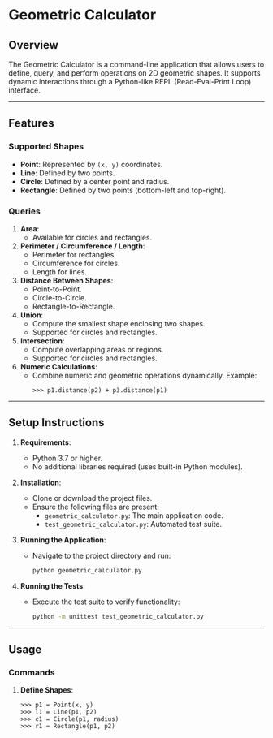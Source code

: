 # Geometric Calculator

## **Overview**
The Geometric Calculator is a command-line application that allows users to define, query, and perform operations on 2D geometric shapes. It supports dynamic interactions through a Python-like REPL (Read-Eval-Print Loop) interface.

---

## **Features**
### Supported Shapes
- **Point**: Represented by `(x, y)` coordinates.
- **Line**: Defined by two points.
- **Circle**: Defined by a center point and radius.
- **Rectangle**: Defined by two points (bottom-left and top-right).

### Queries
1. **Area**:
   - Available for circles and rectangles.
2. **Perimeter / Circumference / Length**:
   - Perimeter for rectangles.
   - Circumference for circles.
   - Length for lines.
3. **Distance Between Shapes**:
   - Point-to-Point.
   - Circle-to-Circle.
   - Rectangle-to-Rectangle.
4. **Union**:
   - Compute the smallest shape enclosing two shapes.
   - Supported for circles and rectangles.
5. **Intersection**:
   - Compute overlapping areas or regions.
   - Supported for circles and rectangles.
6. **Numeric Calculations**:
   - Combine numeric and geometric operations dynamically.
     Example:
     ```plaintext
     >>> p1.distance(p2) + p3.distance(p1)
     ```

---

## **Setup Instructions**
1. **Requirements**:
   - Python 3.7 or higher.
   - No additional libraries required (uses built-in Python modules).

2. **Installation**:
   - Clone or download the project files.
   - Ensure the following files are present:
     - `geometric_calculator.py`: The main application code.
     - `test_geometric_calculator.py`: Automated test suite.

3. **Running the Application**:
   - Navigate to the project directory and run:
     ```bash
     python geometric_calculator.py
     ```

4. **Running the Tests**:
   - Execute the test suite to verify functionality:
     ```bash
     python -m unittest test_geometric_calculator.py
     ```

---

## **Usage**
### Commands
1. **Define Shapes**:
   ```plaintext
   >>> p1 = Point(x, y)
   >>> l1 = Line(p1, p2)
   >>> c1 = Circle(p1, radius)
   >>> r1 = Rectangle(p1, p2)
